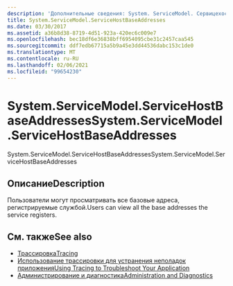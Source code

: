 ```yaml
---
description: 'Дополнительные сведения: System. ServiceModel. Сервицехостбасеаддрессес'
title: System.ServiceModel.ServiceHostBaseAddresses
ms.date: 03/30/2017
ms.assetid: a36b8d38-8719-4d51-923a-420ec6c009e7
ms.openlocfilehash: bec18df6e36838bff6954095cbe31c2457caa545
ms.sourcegitcommit: ddf7edb67715a5b9a45e3dd44536dabc153c1de0
ms.translationtype: MT
ms.contentlocale: ru-RU
ms.lasthandoff: 02/06/2021
ms.locfileid: "99654230"
---
```

# <a name="systemservicemodelservicehostbaseaddresses"></a><span data-ttu-id="ad35c-103">System.ServiceModel.ServiceHostBaseAddresses</span><span class="sxs-lookup"><span data-stu-id="ad35c-103">System.ServiceModel.ServiceHostBaseAddresses</span></span>

<span data-ttu-id="ad35c-104">System.ServiceModel.ServiceHostBaseAddresses</span><span class="sxs-lookup"><span data-stu-id="ad35c-104">System.ServiceModel.ServiceHostBaseAddresses</span></span>  
  
## <a name="description"></a><span data-ttu-id="ad35c-105">Описание</span><span class="sxs-lookup"><span data-stu-id="ad35c-105">Description</span></span>  

 <span data-ttu-id="ad35c-106">Пользователи могут просматривать все базовые адреса, регистрируемые службой.</span><span class="sxs-lookup"><span data-stu-id="ad35c-106">Users can view all the base addresses the service registers.</span></span>  
  
## <a name="see-also"></a><span data-ttu-id="ad35c-107">См. также</span><span class="sxs-lookup"><span data-stu-id="ad35c-107">See also</span></span>

- [<span data-ttu-id="ad35c-108">Трассировка</span><span class="sxs-lookup"><span data-stu-id="ad35c-108">Tracing</span></span>](index.md)
- [<span data-ttu-id="ad35c-109">Использование трассировки для устранения неполадок приложения</span><span class="sxs-lookup"><span data-stu-id="ad35c-109">Using Tracing to Troubleshoot Your Application</span></span>](using-tracing-to-troubleshoot-your-application.md)
- [<span data-ttu-id="ad35c-110">Администрирование и диагностика</span><span class="sxs-lookup"><span data-stu-id="ad35c-110">Administration and Diagnostics</span></span>](../index.md)
